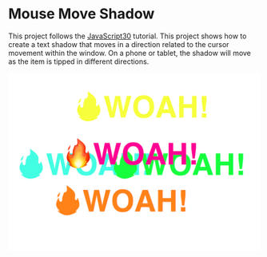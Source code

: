 # Mouse Move Shadow

This project follows the [JavaScript30](https://javascript30.com/) tutorial. This project shows how to create a text shadow that moves in a direction related to the cursor movement within the window. On a phone or tablet, the shadow will move as the item is tipped in different directions.  

![text appearing with various shadows](MouseMoveWoah.png)
